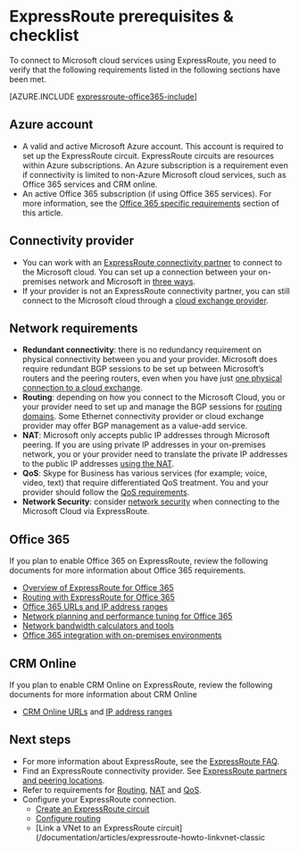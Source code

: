 <properties
   pageTitle="Prerequisites for ExpressRoute adoption | Azure"
   description="This page provides a list of requirements to be met before you can order an Azure ExpressRoute circuit."
   documentationCenter="na"
   services="expressroute"
   authors="cherylmc"
   manager="carmonm"
   editor=""/>
<tags
   ms.service="expressroute"
   ms.devlang="na"
   ms.topic="get-started-article"
   ms.tgt_pltfrm="na"
   ms.workload="infrastructure-services"
   ms.date="01/06/2017"
   ms.author="cherylmc"/>


# ExpressRoute prerequisites & checklist  

To connect to Microsoft cloud services using ExpressRoute, you need to verify that the following requirements listed in the following sections have been met.

[AZURE.INCLUDE [expressroute-office365-include](../../includes/expressroute-office365-include.md)]

## Azure account
* A valid and active Microsoft Azure account. This account is required to set up the ExpressRoute circuit. ExpressRoute circuits are resources within Azure subscriptions. An Azure subscription is a requirement even if connectivity is limited to non-Azure Microsoft cloud services, such as Office 365 services and CRM online.
* An active Office 365 subscription (if using Office 365 services). For more information, see the [Office 365 specific requirements](#office-365-specific-requirements) section of this article.

## Connectivity provider
- You can work with an [ExpressRoute connectivity partner](/documentation/articles/expressroute-locations/#partners) to connect to the Microsoft cloud. You can set up a connection between your on-premises network and Microsoft in [three ways](/documentation/articles/expressroute-introduction/#howtoconnect). 
- If your provider is not an ExpressRoute connectivity partner, you can still connect to the Microsoft cloud through a [cloud exchange provider](/documentation/articles/expressroute-locations/#nonpartners).

## Network requirements
- **Redundant connectivity**: there is no redundancy requirement on physical connectivity between you and your provider. Microsoft does require redundant BGP sessions to be set up between Microsoft’s routers and the peering routers, even when you have just [one physical connection to a cloud exchange](/documentation/articles/expressroute-faqs/#onep2plink). 
- **Routing**: depending on how you connect to the Microsoft Cloud, you or your provider need to set up and manage the BGP sessions for [routing domains](/documentation/articles/expressroute-circuit-peerings/). Some Ethernet connectivity provider or cloud exchange provider may offer BGP management as a value-add service.
- **NAT**: Microsoft only accepts public IP addresses through Microsoft peering. If you are using private IP addresses in your on-premises network, you or your provider need to translate the private IP addresses to the public IP addresses [using the NAT](/documentation/articles/expressroute-nat/).
- **QoS**: Skype for Business has various services (for example; voice, video, text) that require differentiated QoS treatment. You and your provider should follow the [QoS requirements](/documentation/articles/expressroute-qos/).
- **Network Security**: consider [network security](/documentation/articles/best-practices-network-security/) when connecting to the Microsoft Cloud via ExpressRoute.
 
## Office 365
If you plan to enable Office 365 on ExpressRoute, review the following documents for more information about Office 365 requirements.


- [Overview of ExpressRoute for Office 365](https://support.office.com/en-us/article/Azure-ExpressRoute-for-Office-365-6d2534a2-c19c-4a99-be5e-33a0cee5d3bd)
- [Routing with ExpressRoute for Office 365](https://support.office.com/en-us/article/Routing-with-ExpressRoute-for-Office-365-e1da26c6-2d39-4379-af6f-4da213218408)
- [Office 365 URLs and IP address ranges](https://support.office.com/en-us/article/Office-365-URLs-and-IP-address-ranges-8548a211-3fe7-47cb-abb1-355ea5aa88a2)
- [Network planning and performance tuning for Office 365](https://support.office.com/en-us/article/Network-planning-and-performance-tuning-for-Office-365-e5f1228c-da3c-4654-bf16-d163daee8848)
- [Network bandwidth calculators and tools](https://support.office.com/en-us/article/Network-and-migration-planning-for-Office-365-f5ee6c33-bcd7-4b0b-b0f8-dc1d9fb8d132)
- [Office 365 integration with on-premises environments](https://support.office.com/en-us/article/Office-365-integration-with-on-premises-environments-263faf8d-aa21-428b-aed3-2021837a4b65)

## CRM Online
If you plan to enable CRM Online on ExpressRoute, review the following documents for more information about CRM Online

- [CRM Online URLs](https://support.microsoft.com/kb/2655102) and [IP address ranges](https://support.microsoft.com/kb/2728473)

## Next steps

- For more information about ExpressRoute, see the [ExpressRoute FAQ](/documentation/articles/expressroute-faqs/).
- Find an ExpressRoute connectivity provider. See [ExpressRoute partners and peering locations](/documentation/articles/expressroute-locations/).
- Refer to requirements for [Routing](/documentation/articles/expressroute-routing/), [NAT](/documentation/articles/expressroute-nat/) and [QoS](/documentation/articles/expressroute-qos/).
- Configure your ExpressRoute connection.
	- [Create an ExpressRoute circuit](/documentation/articles/expressroute-howto-circuit-classic/)
	- [Configure routing](/documentation/articles/expressroute-howto-routing-classic/)
	- [Link a VNet to an ExpressRoute circuit](/documentation/articles/expressroute-howto-linkvnet-classic
 

